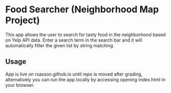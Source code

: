 # Food Searcher (Neighborhood Map Project)

This app allows the user to search for tasty food in the neighborhood based on
Yelp API data. Enter a search term in the search bar and it will automatically
filter the given list by string matching.

## Usage

App is live on rsasson.github.io until repo is moved after grading,
alternatively you can run the app locally by accessing opening index.html
in your browser.
